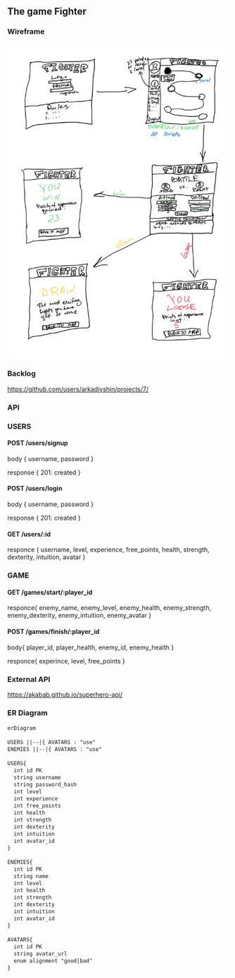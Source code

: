 ## The game Fighter 

### Wireframe

![wireframe](./planning/wireframe.png)

### Backlog
https://github.com/users/arkadiyshin/projects/7/

### API 

### USERS

#### POST /users/signup
body {
  username,
  password
}

response {
  201: created
}  
  
#### POST /users/login
body {
  username,
  password
}

response {
  201: created
}  

#### GET /users/:id

responce {
  username,
  level,
  experience,
  free_points,
  health,
  strength,
  dexterity,
  intuition,
  avatar
}


### GAME

#### GET /games/start/:player_id

responce{
  enemy_name,
  enemy_level,
  enemy_health,
  enemy_strength,
  enemy_dexterity,
  enemy_intuition,
  enemy_avatar
}

#### POST /games/finish/:player_id

body{
  player_id,
  player_health,
  enemy_id,
  enemy_health
}

responce{
  experince,
  level,
  free_points
}


### External API 

https://akabab.github.io/superhero-api/

### ER Diagram

```mermaid
erDiagram

USERS ||--|{ AVATARS : "use"
ENEMIES ||--|{ AVATARS : "use"

USERS{
  int id PK
  string username
  string password_hash
  int level
  int experience
  int free_points
  int health
  int strength
  int dexterity
  int intuition
  int avatar_id
}

ENEMIES{
  int id PK
  string name
  int level
  int health
  int strength
  int dexterity
  int intuition
  int avatar_id
}

AVATARS{
  int id PK
  string avatar_url
  enum alignment "good|bad"
}

```

